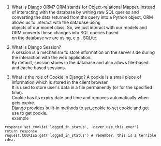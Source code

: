 1. What is Django ORM?
ORM stands for Object-relational Mapper. Instead of interacting with the database by writing raw SQL queries and    
converting the data returned from the query into a Python object, ORM allows us to interact with the database using     
objects of our model class. So, we just interact with our models and ORM converts these changes into SQL queries based   
on the database we are using, e.g., SQLite.  

1. What is Django Session?  
A session is a mechanism to store information on the server side during the interaction with the web application.        
By default, session stores in the database and also allows file-based and cache based sessions.   

1. What is the role of Cookie in Django?
A cookie is a small piece of information which is stored in the client browser.    
It is used to store user's data in a file permanently (or for the specified time).    
Cookie has its expiry date and time and removes automatically when gets expire.   
Django provides built-in methods to set_cookie to set cookie and get use to get cookie.  
example 
````   
response.set_cookie('logged_in_status', 'never_use_this_ever') 
return response  
request.COOKIES.get('logged_in_status') # remember, this is a terrible idea.
````